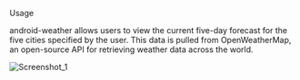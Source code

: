 Usage

android-weather allows users to view the current five-day forecast for the five cities specified by the user. This data is pulled from OpenWeatherMap, an open-source API for retrieving weather data across the world.

![Screenshot_1](https://github.com/{HRomanov}/{Weather}/raw/master/Screenshot_1.png)
